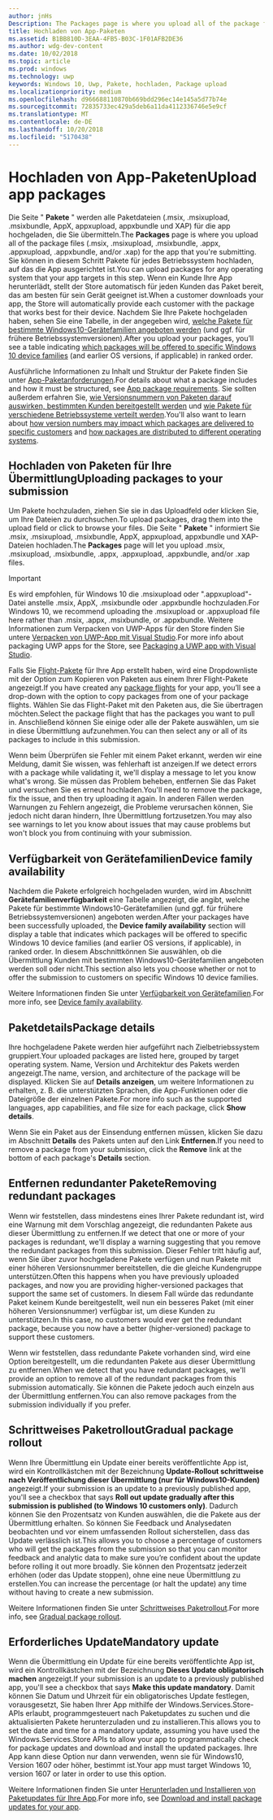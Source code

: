 ```yaml
---
author: jnHs
Description: The Packages page is where you upload all of the package files (.appxupload, .appx, .appxbundle, and/or .xap) for the app that you're submitting.
title: Hochladen von App-Paketen
ms.assetid: B1BB810D-3EAA-4FB5-B03C-1F01AFB2DE36
ms.author: wdg-dev-content
ms.date: 10/02/2018
ms.topic: article
ms.prod: windows
ms.technology: uwp
keywords: Windows 10, Uwp, Pakete, hochladen, Package upload
ms.localizationpriority: medium
ms.openlocfilehash: d966688110870b669bdd296ec14e145a5d77b74e
ms.sourcegitcommit: 72835733ec429a5deb6a11da4112336746e5e9cf
ms.translationtype: MT
ms.contentlocale: de-DE
ms.lasthandoff: 10/20/2018
ms.locfileid: "5170438"
---
```

# <a name="upload-app-packages"></a><span data-ttu-id="1deaf-103">Hochladen von App-Paketen</span><span class="sxs-lookup"><span data-stu-id="1deaf-103">Upload app packages</span></span>

<span data-ttu-id="1deaf-104">Die Seite " **Pakete** " werden alle Paketdateien (.msix, .msixupload, .msixbundle, AppX, appxupload, appxbundle und XAP) für die app hochgeladen, die Sie übermitteln.</span><span class="sxs-lookup"><span data-stu-id="1deaf-104">The **Packages** page is where you upload all of the package files (.msix, .msixupload, .msixbundle, .appx, .appxupload, .appxbundle, and/or .xap) for the app that you're submitting.</span></span> <span data-ttu-id="1deaf-105">Sie können in diesem Schritt Pakete für jedes Betriebssystem hochladen, auf das die App ausgerichtet ist.</span><span class="sxs-lookup"><span data-stu-id="1deaf-105">You can upload packages for any operating system that your app targets in this step.</span></span> <span data-ttu-id="1deaf-106">Wenn ein Kunde Ihre App herunterlädt, stellt der Store automatisch für jeden Kunden das Paket bereit, das am besten für sein Gerät geeignet ist.</span><span class="sxs-lookup"><span data-stu-id="1deaf-106">When a customer downloads your app, the Store will automatically provide each customer with the package that works best for their device.</span></span> <span data-ttu-id="1deaf-107">Nachdem Sie Ihre Pakete hochgeladen haben, sehen Sie eine Tabelle, in der angegeben wird, [welche Pakete für bestimmte Windows10-Gerätefamilien angeboten werden](#device-family-availability) (und ggf. für frühere Betriebssystemversionen).</span><span class="sxs-lookup"><span data-stu-id="1deaf-107">After you upload your packages, you’ll see a table indicating [which packages will be offered to specific Windows 10 device families](#device-family-availability) (and earlier OS versions, if applicable) in ranked order.</span></span>

<span data-ttu-id="1deaf-108">Ausführliche Informationen zu Inhalt und Struktur der Pakete finden Sie unter [App-Paketanforderungen](app-package-requirements.md).</span><span class="sxs-lookup"><span data-stu-id="1deaf-108">For details about what a package includes and how it must be structured, see [App package requirements](app-package-requirements.md).</span></span> <span data-ttu-id="1deaf-109">Sie sollten außerdem erfahren Sie, [wie Versionsnummern von Paketen darauf auswirken, bestimmten Kunden bereitgestellt werden](package-version-numbering.md) und [wie Pakete für verschiedene Betriebssysteme verteilt werden](guidance-for-app-package-management.md).</span><span class="sxs-lookup"><span data-stu-id="1deaf-109">You'll also want to learn about [how version numbers may impact which packages are delivered to specific customers](package-version-numbering.md) and [how packages are distributed to different operating systems](guidance-for-app-package-management.md).</span></span>

## <a name="uploading-packages-to-your-submission"></a><span data-ttu-id="1deaf-110">Hochladen von Paketen für Ihre Übermittlung</span><span class="sxs-lookup"><span data-stu-id="1deaf-110">Uploading packages to your submission</span></span>

<span data-ttu-id="1deaf-111">Um Pakete hochzuladen, ziehen Sie sie in das Uploadfeld oder klicken Sie, um Ihre Dateien zu durchsuchen.</span><span class="sxs-lookup"><span data-stu-id="1deaf-111">To upload packages, drag them into the upload field or click to browse your files.</span></span> <span data-ttu-id="1deaf-112">Die Seite " **Pakete** " informiert Sie .msix, .msixupload, .msixbundle, AppX, appxupload, appxbundle und XAP-Dateien hochladen.</span><span class="sxs-lookup"><span data-stu-id="1deaf-112">The **Packages** page will let you upload .msix, .msixupload, .msixbundle, .appx, .appxupload, .appxbundle, and/or .xap files.</span></span>

> [!IMPORTANT]
> <span data-ttu-id="1deaf-113">Es wird empfohlen, für Windows 10 die .msixupload oder ".appxupload"-Datei anstelle .msix, AppX, .msixbundle oder .appxbundle hochzuladen.</span><span class="sxs-lookup"><span data-stu-id="1deaf-113">For Windows 10, we recommend uploading the .msixupload or .appxupload file here rather than .msix, .appx, .msixbundle, or .appxbundle.</span></span>  <span data-ttu-id="1deaf-114">Weitere Informationen zum Verpacken von UWP-Apps für den Store finden Sie untere [Verpacken von UWP-App mit Visual Studio](../packaging/packaging-uwp-apps.md).</span><span class="sxs-lookup"><span data-stu-id="1deaf-114">For more info about packaging UWP apps for the Store, see [Packaging a UWP app with Visual Studio](../packaging/packaging-uwp-apps.md).</span></span>

<span data-ttu-id="1deaf-115">Falls Sie [Flight-Pakete](package-flights.md) für Ihre App erstellt haben, wird eine Dropdownliste mit der Option zum Kopieren von Paketen aus einem Ihrer Flight-Pakete angezeigt.</span><span class="sxs-lookup"><span data-stu-id="1deaf-115">If you have created any [package flights](package-flights.md) for your app, you’ll see a drop-down with the option to copy packages from one of your package flights.</span></span> <span data-ttu-id="1deaf-116">Wählen Sie das Flight-Paket mit den Paketen aus, die Sie übertragen möchten.</span><span class="sxs-lookup"><span data-stu-id="1deaf-116">Select the package flight that has the packages you want to pull in.</span></span> <span data-ttu-id="1deaf-117">Anschließend können Sie einige oder alle der Pakete auswählen, um sie in diese Übermittlung aufzunehmen.</span><span class="sxs-lookup"><span data-stu-id="1deaf-117">You can then select any or all of its packages to include in this submission.</span></span>

<span data-ttu-id="1deaf-118">Wenn beim Überprüfen sie Fehler mit einem Paket erkannt, werden wir eine Meldung, damit Sie wissen, was fehlerhaft ist anzeigen.</span><span class="sxs-lookup"><span data-stu-id="1deaf-118">If we detect errors with a package while validating it, we'll display a message to let you know what's wrong.</span></span> <span data-ttu-id="1deaf-119">Sie müssen das Problem beheben, entfernen Sie das Paket und versuchen Sie es erneut hochladen.</span><span class="sxs-lookup"><span data-stu-id="1deaf-119">You'll need to remove the package, fix the issue, and then try uploading it again.</span></span> <span data-ttu-id="1deaf-120">In anderen Fällen werden Warnungen zu Fehlern angezeigt, die Probleme verursachen können, Sie jedoch nicht daran hindern, Ihre Übermittlung fortzusetzen.</span><span class="sxs-lookup"><span data-stu-id="1deaf-120">You may also see warnings to let you know about issues that may cause problems but won't block you from continuing with your submission.</span></span>


## <a name="device-family-availability"></a><span data-ttu-id="1deaf-121">Verfügbarkeit von Gerätefamilien</span><span class="sxs-lookup"><span data-stu-id="1deaf-121">Device family availability</span></span>

<span data-ttu-id="1deaf-122">Nachdem die Pakete erfolgreich hochgeladen wurden, wird im Abschnitt **Gerätefamilienverfügbarkeit** eine Tabelle angezeigt, die angibt, welche Pakete für bestimmte Windows10-Gerätefamilien (und ggf. für frühere Betriebssystemversionen) angeboten werden.</span><span class="sxs-lookup"><span data-stu-id="1deaf-122">After your packages have been successfully uploaded, the **Device family availability** section will display a table that indicates which packages will be offered to specific Windows 10 device families (and earlier OS versions, if applicable), in ranked order.</span></span> <span data-ttu-id="1deaf-123">In diesem Abschnittkönnen Sie auswählen, ob die Übermittlung Kunden mit bestimmten Windows10-Gerätefamilien angeboten werden soll oder nicht.</span><span class="sxs-lookup"><span data-stu-id="1deaf-123">This section also lets you choose whether or not to offer the submission to customers on specific Windows 10 device families.</span></span>

<span data-ttu-id="1deaf-124">Weitere Informationen finden Sie unter [Verfügbarkeit von Gerätefamilien](device-family-availability.md).</span><span class="sxs-lookup"><span data-stu-id="1deaf-124">For more info, see [Device family availability](device-family-availability.md).</span></span>


## <a name="package-details"></a><span data-ttu-id="1deaf-125">Paketdetails</span><span class="sxs-lookup"><span data-stu-id="1deaf-125">Package details</span></span>

<span data-ttu-id="1deaf-126">Ihre hochgeladene Pakete werden hier aufgeführt nach Zielbetriebssystem gruppiert.</span><span class="sxs-lookup"><span data-stu-id="1deaf-126">Your uploaded packages are listed here, grouped by target operating system.</span></span> <span data-ttu-id="1deaf-127">Name, Version und Architektur des Pakets werden angezeigt.</span><span class="sxs-lookup"><span data-stu-id="1deaf-127">The name, version, and architecture of the package will be displayed.</span></span> <span data-ttu-id="1deaf-128">Klicken Sie auf **Details anzeigen**, um weitere Informationen zu erhalten, z. B. die unterstützten Sprachen, die App-Funktionen oder die Dateigröße der einzelnen Pakete.</span><span class="sxs-lookup"><span data-stu-id="1deaf-128">For more info such as the supported languages, app capabilities, and file size for each package, click **Show details**.</span></span>

<span data-ttu-id="1deaf-129">Wenn Sie ein Paket aus der Einsendung entfernen müssen, klicken Sie dazu im Abschnitt **Details** des Pakets unten auf den Link **Entfernen**.</span><span class="sxs-lookup"><span data-stu-id="1deaf-129">If you need to remove a package from your submission, click the **Remove** link at the bottom of each package's **Details** section.</span></span>


## <a name="removing-redundant-packages"></a><span data-ttu-id="1deaf-130">Entfernen redundanter Pakete</span><span class="sxs-lookup"><span data-stu-id="1deaf-130">Removing redundant packages</span></span>

<span data-ttu-id="1deaf-131">Wenn wir feststellen, dass mindestens eines Ihrer Pakete redundant ist, wird eine Warnung mit dem Vorschlag angezeigt, die redundanten Pakete aus dieser Übermittlung zu entfernen.</span><span class="sxs-lookup"><span data-stu-id="1deaf-131">If we detect that one or more of your packages is redundant, we'll display a warning suggesting that you remove the redundant packages from this submission.</span></span> <span data-ttu-id="1deaf-132">Dieser Fehler tritt häufig auf, wenn Sie über zuvor hochgeladene Pakete verfügen und nun Pakete mit einer höheren Versionsnummer bereitstellen, die die gleiche Kundengruppe unterstützen.</span><span class="sxs-lookup"><span data-stu-id="1deaf-132">Often this happens when you have previously uploaded packages, and now you are providing higher-versioned packages that support the same set of customers.</span></span> <span data-ttu-id="1deaf-133">In diesem Fall würde das redundante Paket keinem Kunde bereitgestellt, weil nun ein besseres Paket (mit einer höheren Versionsnummer) verfügbar ist, um diese Kunden zu unterstützen.</span><span class="sxs-lookup"><span data-stu-id="1deaf-133">In this case, no customers would ever get the redundant package, because you now have a better (higher-versioned) package to support these customers.</span></span>

<span data-ttu-id="1deaf-134">Wenn wir feststellen, dass redundante Pakete vorhanden sind, wird eine Option bereitgestellt, um die redundanten Pakete aus dieser Übermittlung zu entfernen.</span><span class="sxs-lookup"><span data-stu-id="1deaf-134">When we detect that you have redundant packages, we'll provide an option to remove all of the redundant packages from this submission automatically.</span></span> <span data-ttu-id="1deaf-135">Sie können die Pakete jedoch auch einzeln aus der Übermittlung entfernen.</span><span class="sxs-lookup"><span data-stu-id="1deaf-135">You can also remove packages from the submission individually if you prefer.</span></span>


## <a name="gradual-package-rollout"></a><span data-ttu-id="1deaf-136">Schrittweises Paketrollout</span><span class="sxs-lookup"><span data-stu-id="1deaf-136">Gradual package rollout</span></span>

<span data-ttu-id="1deaf-137">Wenn Ihre Übermittlung ein Update einer bereits veröffentlichte App ist, wird ein Kontrollkästchen mit der Bezeichnung **Update-Rollout schrittweise nach Veröffentlichung dieser Übermittlung (nur für Windows10-Kunden)** angezeigt.</span><span class="sxs-lookup"><span data-stu-id="1deaf-137">If your submission is an update to a previously published app, you'll see a checkbox that says **Roll out update gradually after this submission is published (to Windows 10 customers only)**.</span></span> <span data-ttu-id="1deaf-138">Dadurch können Sie den Prozentsatz von Kunden auswählen, die die Pakete aus der Übermittlung erhalten. So können Sie Feedback und Analysedaten beobachten und vor einem umfassenden Rollout sicherstellen, dass das Update verlässlich ist.</span><span class="sxs-lookup"><span data-stu-id="1deaf-138">This allows you to choose a percentage of customers who will get the packages from the submission so that you can monitor feedback and analytic data  to make sure you’re confident about the update before rolling it out more broadly.</span></span> <span data-ttu-id="1deaf-139">Sie können den Prozentsatz jederzeit erhöhen (oder das Update stoppen), ohne eine neue Übermittlung zu erstellen.</span><span class="sxs-lookup"><span data-stu-id="1deaf-139">You can increase the percentage (or halt the update) any time without having to create a new submission.</span></span> 

<span data-ttu-id="1deaf-140">Weitere Informationen finden Sie unter [Schrittweises Paketrollout](gradual-package-rollout.md).</span><span class="sxs-lookup"><span data-stu-id="1deaf-140">For more info, see [Gradual package rollout](gradual-package-rollout.md).</span></span>


## <a name="mandatory-update"></a><span data-ttu-id="1deaf-141">Erforderliches Update</span><span class="sxs-lookup"><span data-stu-id="1deaf-141">Mandatory update</span></span>

<span data-ttu-id="1deaf-142">Wenn die Übermittlung ein Update für eine bereits veröffentlichte App ist, wird ein Kontrollkästchen mit der Bezeichnung **Dieses Update obligatorisch machen** angezeigt.</span><span class="sxs-lookup"><span data-stu-id="1deaf-142">If your submission is an update to a previously published app, you'll see a checkbox that says **Make this update mandatory**.</span></span> <span data-ttu-id="1deaf-143">Damit können Sie Datum und Uhrzeit für ein obligatorisches Update festlegen, vorausgesetzt, Sie haben Ihrer App mithilfe der Windows.Services.Store-APIs erlaubt, programmgesteuert nach Paketupdates zu suchen und die aktualisierten Pakete herunterzuladen und zu installieren.</span><span class="sxs-lookup"><span data-stu-id="1deaf-143">This allows you to set the date and time for a mandatory update, assuming you have used the Windows.Services.Store APIs to allow your app to programmatically check for package updates and download and install the updated packages.</span></span> <span data-ttu-id="1deaf-144">Ihre App kann diese Option nur dann verwenden, wenn sie für Windows10, Version 1607 oder höher, bestimmt ist.</span><span class="sxs-lookup"><span data-stu-id="1deaf-144">Your app must target Windows 10, version 1607 or later in order to use this option.</span></span>

<span data-ttu-id="1deaf-145">Weitere Informationen finden Sie unter [Herunterladen und Installieren von Paketupdates für Ihre App](../packaging/self-install-package-updates.md).</span><span class="sxs-lookup"><span data-stu-id="1deaf-145">For more info, see [Download and install package updates for your app](../packaging/self-install-package-updates.md).</span></span>

 




